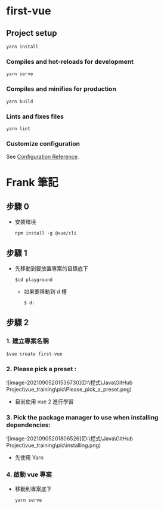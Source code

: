 # first-vue

## Project setup
```
yarn install
```

### Compiles and hot-reloads for development
```
yarn serve
```

### Compiles and minifies for production
```
yarn build
```

### Lints and fixes files
```
yarn lint
```

### Customize configuration
See [Configuration Reference](https://cli.vuejs.org/config/).



# Frank 筆記



## 步驟 0

- 安裝環境

  ```
  npm install -g @vue/cli
  ```

  

## 步驟 1

- 先移動到要放置專案的目錄底下 

  ```
  $cd playground 
  ```

  - 如果要移動到 d 槽

    ```
    $ d:
    ```

## 步驟 2

### 1. 建立專案名稱

```
$vue create first-vue
```

### 2. Please pick a preset :

![image-20210905201536730](D:\程式\Java\GitHub Project\vue_training\pic\Please_pick_a_preset.png)

- 目前使用 vue 2 進行學習

### 3. Pick the package manager to use when installing dependencies:

![image-20210905201806526](D:\程式\Java\GitHub Project\vue_training\pic\installing.png)

- 先使用 Yarn



### 4. 啟動 vue 專案

- 移動到專案底下

  ```
  yarn serve
  ```

  
